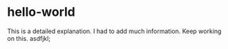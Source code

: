 # hello-world


This is a detailed explanation.
I had to add much information.
Keep working on this.
asdfjkl;
